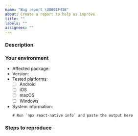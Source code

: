 ```yaml
---
name: "Bug report \U0001F41B"
about: Create a report to help us improve
title: ""
labels: ""
assignees: ""
---
```


### Description

<!--
  Thank you for taking the time to file this issue.

  Please describe it in detail here:
  - What happened?
  - What did you expect to happen?
  - Can you attach build logs?
  - Can you attach screenshots?

  Please note that support for using rnx-kit packages outside of
  Microsoft is still highly experimental. While we would be interested
  to hear feedback if you run into issues, supporting external users is
  not currently a high priority for the development team, so we
  unfortunately cannot guarantee prompt support at this time.
-->

### Your environment

* Affected package:
* Version:
* Tested platforms:
  * [ ] Android
  * [ ] iOS
  * [ ] macOS
  * [ ] Windows
* System information:
  ```
  # Run `npx react-native info` and paste the output here
  ```

### Steps to reproduce

<!--
  Tell us how to reproduce this issue.
  Please provide a minimal demo where your issue can be easily reproduced.
-->
